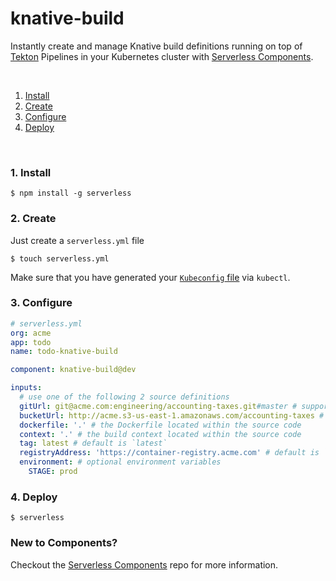 # knative-build

Instantly create and manage Knative build definitions running on top of [Tekton](https://tekton.dev) Pipelines in your Kubernetes cluster with [Serverless Components](https://github.com/serverless/components).

&nbsp;

1. [Install](#1-install)
2. [Create](#2-create)
3. [Configure](#3-configure)
4. [Deploy](#4-deploy)

&nbsp;

### 1. Install

```console
$ npm install -g serverless
```

### 2. Create

Just create a `serverless.yml` file

```console
$ touch serverless.yml
```

Make sure that you have generated your [`Kubeconfig` file](https://rancher.com/docs/rancher/v2.x/en/cluster-admin/kubeconfig/) via `kubectl`.

### 3. Configure

```yml
# serverless.yml
org: acme
app: todo
name: todo-knative-build

component: knative-build@dev

inputs:
  # use one of the following 2 source definitions
  gitUrl: git@acme.com:engineering/accounting-taxes.git#master # supports `git` or `https` URLs
  bucketUrl: http://acme.s3-us-east-1.amazonaws.com/accounting-taxes # AWS S3 or Google Cloud Storage bucket
  dockerfile: '.' # the Dockerfile located within the source code
  context: '.' # the build context located within the source code
  tag: latest # default is `latest`
  registryAddress: 'https://container-registry.acme.com' # default is `'https://index.docker.io/v1'`
  environment: # optional environment variables
    STAGE: prod
```

### 4. Deploy

```console
$ serverless
```

### New to Components?

Checkout the [Serverless Components](https://github.com/serverless/components) repo for more information.

